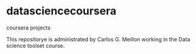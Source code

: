 # datasciencecoursera
coursera projects

This repositorye is administrated by Carlos G. Meillon
working in the Data science toolset course.


